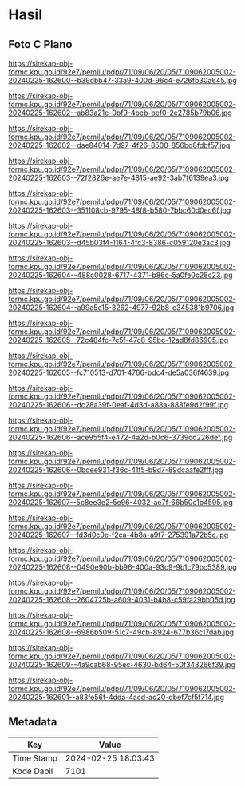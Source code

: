 # Hasil

## Foto C Plano

https://sirekap-obj-formc.kpu.go.id/92e7/pemilu/pdpr/71/09/06/20/05/7109062005002-20240225-162600--b39dbb47-33a9-400d-96c4-e726fb30a645.jpg

https://sirekap-obj-formc.kpu.go.id/92e7/pemilu/pdpr/71/09/06/20/05/7109062005002-20240225-162602--ab83a21e-0bf9-4beb-bef0-2e2785b79b06.jpg

https://sirekap-obj-formc.kpu.go.id/92e7/pemilu/pdpr/71/09/06/20/05/7109062005002-20240225-162602--dae84014-7d97-4f26-8500-856bd8fdbf57.jpg

https://sirekap-obj-formc.kpu.go.id/92e7/pemilu/pdpr/71/09/06/20/05/7109062005002-20240225-162603--72f2826e-ae7e-4815-ae92-3ab7f6139ea3.jpg

https://sirekap-obj-formc.kpu.go.id/92e7/pemilu/pdpr/71/09/06/20/05/7109062005002-20240225-162603--351108cb-9795-48f8-b580-7bbc60d0ec6f.jpg

https://sirekap-obj-formc.kpu.go.id/92e7/pemilu/pdpr/71/09/06/20/05/7109062005002-20240225-162603--d45b03f4-1164-4fc3-8386-c059120e3ac3.jpg

https://sirekap-obj-formc.kpu.go.id/92e7/pemilu/pdpr/71/09/06/20/05/7109062005002-20240225-162604--488c0028-6717-4371-b86c-5a0fe0c28c23.jpg

https://sirekap-obj-formc.kpu.go.id/92e7/pemilu/pdpr/71/09/06/20/05/7109062005002-20240225-162604--a99a5e15-3262-4977-92b8-c345381b9706.jpg

https://sirekap-obj-formc.kpu.go.id/92e7/pemilu/pdpr/71/09/06/20/05/7109062005002-20240225-162605--72c484fc-7c5f-47c8-95bc-12ad8fd86905.jpg

https://sirekap-obj-formc.kpu.go.id/92e7/pemilu/pdpr/71/09/06/20/05/7109062005002-20240225-162605--fc710513-d701-4766-bdc4-de5a036f4639.jpg

https://sirekap-obj-formc.kpu.go.id/92e7/pemilu/pdpr/71/09/06/20/05/7109062005002-20240225-162606--dc28a39f-0eaf-4d3d-a88a-888fe9d2f99f.jpg

https://sirekap-obj-formc.kpu.go.id/92e7/pemilu/pdpr/71/09/06/20/05/7109062005002-20240225-162606--ace955f4-e472-4a2d-b0c6-3739cd226def.jpg

https://sirekap-obj-formc.kpu.go.id/92e7/pemilu/pdpr/71/09/06/20/05/7109062005002-20240225-162606--0bdee931-f36c-41f5-b9d7-89dcaafe2fff.jpg

https://sirekap-obj-formc.kpu.go.id/92e7/pemilu/pdpr/71/09/06/20/05/7109062005002-20240225-162607--5c8ee3e2-5e96-4032-ae7f-66b50c1b4595.jpg

https://sirekap-obj-formc.kpu.go.id/92e7/pemilu/pdpr/71/09/06/20/05/7109062005002-20240225-162607--fd3d0c0e-f2ca-4b8a-a9f7-275391a72b5c.jpg

https://sirekap-obj-formc.kpu.go.id/92e7/pemilu/pdpr/71/09/06/20/05/7109062005002-20240225-162608--0490e90b-bb96-400a-93c9-9b1c79bc5389.jpg

https://sirekap-obj-formc.kpu.go.id/92e7/pemilu/pdpr/71/09/06/20/05/7109062005002-20240225-162608--2604725b-a609-4031-b4b8-c59fa29bb05d.jpg

https://sirekap-obj-formc.kpu.go.id/92e7/pemilu/pdpr/71/09/06/20/05/7109062005002-20240225-162608--6986b509-51c7-49cb-8924-677b36c17dab.jpg

https://sirekap-obj-formc.kpu.go.id/92e7/pemilu/pdpr/71/09/06/20/05/7109062005002-20240225-162609--4a9cab68-95ec-4630-bd64-50f348266f39.jpg

https://sirekap-obj-formc.kpu.go.id/92e7/pemilu/pdpr/71/09/06/20/05/7109062005002-20240225-162601--a83fe56f-4dda-4acd-ad20-dbef7cf5f714.jpg


## Metadata

| Key        | Value               |
| ---------- | ------------------- |
| Time Stamp | 2024-02-25 18:03:43 |
| Kode Dapil | 7101                |



